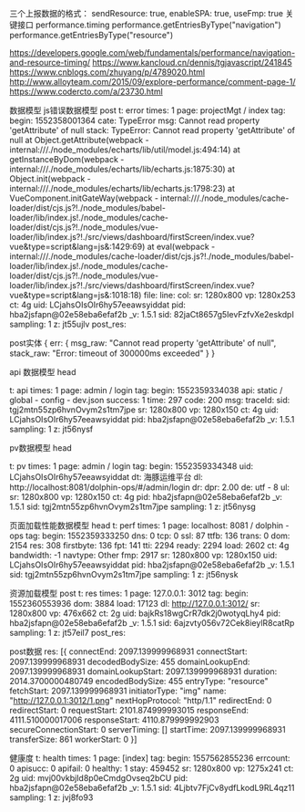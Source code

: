 三个上报数据的格式： sendResource: true, enableSPA: true, useFmp: true
关键接口 performance.timing
performance.getEntriesByType("navigation")
performance.getEntriesByType("resource")

https://developers.google.com/web/fundamentals/performance/navigation-and-resource-timing/
https://www.kancloud.cn/dennis/tgjavascript/241845
https://www.cnblogs.com/zhuyang/p/4789020.html
http://www.alloyteam.com/2015/09/explore-performance/comment-page-1/
https://www.codercto.com/a/23730.html

数据模型
js错误数据模型 post
t: error
times: 1
page: projectMgt / index
tag:
begin: 1552358001364
cate: TypeError
msg: Cannot read property 'getAttribute' of null
stack: TypeError: Cannot read property 'getAttribute' of null
at Object.getAttribute(webpack - internal:///./node_modules/echarts/lib/util/model.js:494:14)
  at getInstanceByDom(webpack - internal:///./node_modules/echarts/lib/echarts.js:1875:30)
    at Object.init(webpack - internal:///./node_modules/echarts/lib/echarts.js:1798:23)
      at VueComponent.initGateWay(webpack - internal:///./node_modules/cache-loader/dist/cjs.js?!./node_modules/babel-loader/lib/index.js!./node_modules/cache-loader/dist/cjs.js?!./node_modules/vue-loader/lib/index.js?!./src/views/dashboard/firstScreen/index.vue?vue&type=script&lang=js&:1429:69)
        at eval(webpack - internal:///./node_modules/cache-loader/dist/cjs.js?!./node_modules/babel-loader/lib/index.js!./node_modules/cache-loader/dist/cjs.js?!./node_modules/vue-loader/lib/index.js?!./src/views/dashboard/firstScreen/index.vue?vue&type=script&lang=js&:1018:18)
          file:
          line:
          col:
          sr: 1280x800
vp: 1280x253
ct: 4g
uid: LCjahsOIsOIr6hy57eeawsyiddat
pid: hba2jsfapn@02e58eba6efaf2b
_v: 1.5.1
sid: 82jaCt8657g5IevFzfvXe2eskdpI
sampling: 1
z: jt55ujlv
post_res:

post实体
{
  err: {
    msg_raw: "Cannot read property 'getAttribute' of null",
      stack_raw: "Error: timeout of 300000ms exceeded"
  }
}

api 数据模型 head

t: api
times: 1
page: admin / login
tag:
begin: 1552359334038
api: static / global - config - dev.json
success: 1
time: 297
code: 200
msg:
traceId:
sid: tgj2mtn55zp6hvnOvym2s1tm7jpe
sr: 1280x800
vp: 1280x150
ct: 4g
uid: LCjahsOIsOIr6hy57eeawsyiddat
pid: hba2jsfapn@02e58eba6efaf2b
_v: 1.5.1
sampling: 1
z: jt56nysf


pv数据模型  head

t: pv
times: 1
page: admin / login
tag:
begin: 1552359334348
uid: LCjahsOIsOIr6hy57eeawsyiddat
dt: 海豚运维平台
dl: http://localhost:8081/dolphin-ops/#/admin/login
dr:
dpr: 2.00
de: utf - 8
ul:
sr: 1280x800
vp: 1280x150
ct: 4g
pid: hba2jsfapn@02e58eba6efaf2b
_v: 1.5.1
sid: tgj2mtn55zp6hvnOvym2s1tm7jpe
sampling: 1
z: jt56nysg


页面加载性能数据模型  head
t: perf
times: 1
page: localhost: 8081 / dolphin - ops
tag:
begin: 1552359333250
dns: 0
tcp: 0
ssl: 87
ttfb: 136
trans: 0
dom: 2154
res: 308
firstbyte: 136
fpt: 141
tti: 2294
ready: 2294
load: 2602
ct: 4g
bandwidth: -1
navtype: Other
fmp: 2917
sr: 1280x800
vp: 1280x150
uid: LCjahsOIsOIr6hy57eeawsyiddat
pid: hba2jsfapn@02e58eba6efaf2b
_v: 1.5.1
sid: tgj2mtn55zp6hvnOvym2s1tm7jpe
sampling: 1
z: jt56nysk

资源加载模型 post
t: res
times: 1
page: 127.0.0.1: 3012
tag:
begin: 1552360553936
dom: 3884
load: 17123
dl: http://127.0.0.1:3012/
sr: 1280x800
vp: 476x662
ct: 2g
uid: bajkRs18wgCrR7dk2j0wotyqLhy4
pid: hba2jsfapn@02e58eba6efaf2b
_v: 1.5.1
sid: 6ajzvty056v72Cek8ieylR8catRp
sampling: 1
z: jt57eil7
post_res:

post数据
res: [{
  connectEnd: 2097.139999968931
connectStart: 2097.139999968931
decodedBodySize: 455
domainLookupEnd: 2097.139999968931
domainLookupStart: 2097.139999968931
duration: 2014.3700000480749
encodedBodySize: 455
entryType: "resource"
fetchStart: 2097.139999968931
initiatorType: "img"
name: "http://127.0.0.1:3012/1.png"
nextHopProtocol: "http/1.1"
redirectEnd: 0
redirectStart: 0
requestStart: 2101.874999993015
responseEnd: 4111.510000017006
responseStart: 4110.879999992903
secureConnectionStart: 0
serverTiming: []
startTime: 2097.139999968931
transferSize: 861
workerStart: 0
}]


健康度
t: health
times: 1
page: [index]
tag: 
begin: 1557562855236
errcount: 0
apisucc: 0
apifail: 0
healthy: 1
stay: 459452
sr: 1280x800
vp: 1275x241
ct: 2g
uid: mvj00vkbjId8p0eCmdgOvseq2bCU
pid: hba2jsfapn@02e58eba6efaf2b
_v: 1.5.1
sid: 4Ljbtv7FjCv8ydfLkodL9RL4qz11
sampling: 1
z: jvj8fo93